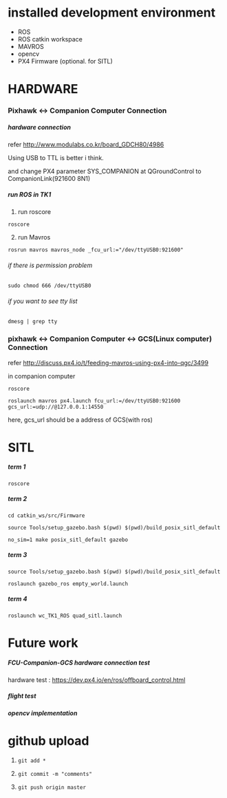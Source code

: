 # installed development environment
- ROS
- ROS catkin workspace
- MAVROS
- opencv
- PX4 Firmware (optional. for SITL)

# HARDWARE
### Pixhawk <-> Companion Computer Connection
##### hardware connection
refer http://www.modulabs.co.kr/board_GDCH80/4986

Using USB to TTL is better i think.

and change PX4 parameter SYS_COMPANION at QGroundControl to CompanionLink(921600 8N1)

##### run ROS in TK1
1. run roscore
<pre><code>roscore</code></pre>
2. run Mavros
<pre><code>rosrun mavros mavros_node _fcu_url:="/dev/ttyUSB0:921600"</code></pre>

###### if there is permission problem
<pre><code>sudo chmod 666 /dev/ttyUSB0</code></pre>
###### if you want to see tty list
<pre><code>dmesg | grep tty</code></pre>

###  pixhawk <-> Companion Computer <-> GCS(Linux computer)  Connection
refer http://discuss.px4.io/t/feeding-mavros-using-px4-into-qgc/3499

in companion computer

<pre><code>roscore</code></pre>
<pre><code>roslaunch mavros px4.launch fcu_url:=/dev/ttyUSB0:921600 gcs_url:=udp://@127.0.0.1:14550</code></pre>
here, gcs_url should be a address of GCS(with ros)

# SITL
##### term 1
<pre><code>roscore</code></pre>
##### term 2
<pre><code>cd catkin_ws/src/Firmware</code></pre>
<pre><code>source Tools/setup_gazebo.bash $(pwd) $(pwd)/build_posix_sitl_default</code></pre>
<pre><code>no_sim=1 make posix_sitl_default gazebo</code></pre>
##### term 3
<pre><code>source Tools/setup_gazebo.bash $(pwd) $(pwd)/build_posix_sitl_default</code></pre>
<pre><code>roslaunch gazebo_ros empty_world.launch</code></pre>
##### term 4
<pre><code>roslaunch wc_TK1_ROS quad_sitl.launch</code></pre>

# Future work
##### FCU-Companion-GCS hardware connection test
hardware test : https://dev.px4.io/en/ros/offboard_control.html
##### flight test
##### opencv implementation

# github upload
1. <pre><code>git add *</code></pre>
2. <pre><code>git commit -m "comments"</code></pre>
3. <pre><code>git push origin master</code></pre>
